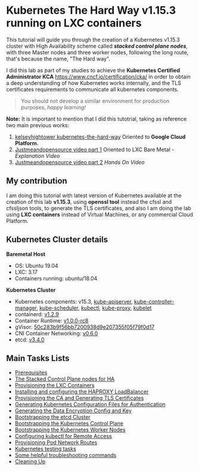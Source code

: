 # Kubernetes The Hard Way v1.15.3 running on LXC containers

This tutorial will guide you through the creation of a Kubernetes v1.15.3 cluster with High Availability scheme called ***stacked control plane nodes***, with three Master nodes and three worker nodes, following the long route, that's because the name, "The Hard way". 

I did this lab as part of my studies to achieve the **Kubernetes Certified Administrator KCA** https://www.cncf.io/certification/cka/ in order to obtain a deep understanding of how Kubernetes works internally, and the TLS certificates requirements to communicate all kubernetes components. 

> You should not develop a similar environment for production purposes, *happy learning!* 

**Note:** It is important to mention that I did this tutotrial, taking as reference two main previous works:
1. [kelseyhightower kubernetes-the-hard-way](https://github.com/kelseyhightower/kubernetes-the-hard-way) Oriented to **Google Cloud Platform.**
2. [Justmeandopensource video part 1](https://youtu.be/NvQY5tuxALY?list=PL34sAs7_26wNBRWM6BDhnonoA5FMERax0) Oriented to LXC Bare Metal - *Explanation Video* 
3. [Justmeandopensource video part 2](https://youtu.be/2bVK-e-GuYI?list=PL34sAs7_26wNBRWM6BDhnonoA5FMERax0) *Hands On Video* 

## My contribution 
I am doing this tutorial with latest version of Kubernetes available at the creation of this lab **v1.15.3**, using **openssl tool** instead the cfssl and cfssljson tools, to generate the TLS certificates, and also I am doing the lab using **LXC containers** instead of Virtual Machines, or any commercial Cloud Platform. 

## Kubernetes Cluster details

**Baremetal Host**
- OS: Ubuntu 19.04
- LXC: 3.17
- Containers running: ubuntu/18.04

**Kubernetes Cluster**
- Kubernetes components: v15.3, [kube-apiserver](https://storage.googleapis.com/kubernetes-release/release/v1.15.3/bin/linux/amd64/kube-apiserver), [kube-controller-manager](https://storage.googleapis.com/kubernetes-release/release/v1.15.3/bin/linux/amd64/kube-controller-manager), [kube-scheduler](https://storage.googleapis.com/kubernetes-release/release/v1.15.3/bin/linux/amd64/kube-scheduler), [kubectl](https://storage.googleapis.com/kubernetes-release/release/v1.15.3/bin/linux/amd64/kubectl), [kube-proxy](https://storage.googleapis.com/kubernetes-release/release/v1.15.3/bin/linux/amd64/kube-proxy), [kubelet](https://storage.googleapis.com/kubernetes-release/release/v1.15.3/bin/linux/amd64/kubelet)
- containerd: [v1.2.9](https://github.com/containerd/containerd/releases/download/v1.2.9/containerd-1.2.9.linux-amd64.tar.gz)
- Container Runtime: [v1.0.0-rc8](https://github.com/opencontainers/runc/releases/download/v1.0.0-rc8/runc.amd64)
- gVisor: [50c283b9f56bb7200938d9e207355f05f79f0d17](https://storage.googleapis.com/kubernetes-the-hard-way/runsc-50c283b9f56bb7200938d9e207355f05f79f0d17)
- CNI Container Networking:  [v0.6.0](https://github.com/containernetworking/plugins/releases/download/v0.6.0/cni-plugins-amd64-v0.6.0.tgz)
- etcd: [v3.4.0](https://github.com/etcd-io/etcd/releases/download/v3.4.0/etcd-v3.4.0-linux-amd64.tar.gz)


## Main Tasks Lists

- [Prerequisites](https://github.com/jimenezcorzo/Kubernetes-The-Hard-Way-15.3-LXC/blob/master/docs/01-Requisites.md)
- [The Stacked Control Plane nodes for HA ](https://github.com/jimenezcorzo/Kubernetes-The-Hard-Way-15.3-LXC/blob/master/docs/02-Stacked-Control-Plane.md)
- [Provisioning the LXC Containers](https://github.com/jimenezcorzo/Kubernetes-The-Hard-Way-15.3-LXC/blob/master/docs/03-Provisioning-LXC-Containers.md)
- [Installing and configuring the HAPROXY LoadBalancer](https://github.com/jimenezcorzo/Kubernetes-The-Hard-Way-15.3-LXC/blob/master/docs/04-Installing-configuring-HAPROXY-LoadBalancer.md)
- [Provisioning the CA and Generating TLS Certificates](https://github.com/jimenezcorzo/Kubernetes-The-Hard-Way-15.3-LXC/blob/master/docs/05-Provisioning-CA-Generating-TLS-Certificates.md)
- [Generating Kubernetes Configuration Files for Authentication](https://github.com/jimenezcorzo/Kubernetes-The-Hard-Way-15.3-LXC/blob/master/docs/06-Generating-Kubernetes-Configuration-Files.md)
- [Generating the Data Encryption Config and Key](https://github.com/jimenezcorzo/Kubernetes-The-Hard-Way-15.3-LXC/blob/master/docs/07-Generating-Data-Encryption-Config-Key.md)
- [Bootstrapping the etcd Cluster](https://github.com/jimenezcorzo/Kubernetes-The-Hard-Way-15.3-LXC/blob/master/docs/08-Bootstrapping-etcd-Cluster.md)
- [Bootstrapping the Kubernetes Control Plane](https://github.com/jimenezcorzo/Kubernetes-The-Hard-Way-15.3-LXC/blob/master/docs/09-Bootstrapping-Kubernetes-Control-Plane.md)
- [Bootstrapping the Kubernetes Worker Nodes](https://github.com/jimenezcorzo/Kubernetes-The-Hard-Way-15.3-LXC/blob/master/docs/10-Bootstrapping-Kubernetes-Worker-Nodes.md)
- [Configuring kubectl for Remote Access](https://github.com/jimenezcorzo/Kubernetes-The-Hard-Way-15.3-LXC/blob/master/docs/11-Configuring-kubectl-Remote-Access.md)
- [Provisioning Pod Network Routes](https://github.com/jimenezcorzo/Kubernetes-The-Hard-Way-15.3-LXC/blob/master/docs/12-Provisioning-Pod-Network-Routes.md)
- [Kubernetes testing tasks](https://github.com/jimenezcorzo/Kubernetes-The-Hard-Way-15.3-LXC/blob/master/docs/13-Kubernetes-testing-tasks.md)
- [Some helpful troubleshooting commands](https://github.com/jimenezcorzo/Kubernetes-The-Hard-Way-15.3-LXC/blob/master/docs/14-Troubleshooting-commands.md)
- [Cleaning Up](https://github.com/jimenezcorzo/Kubernetes-The-Hard-Way-15.3-LXC/blob/master/docs/15-Cleaning-UP.md)
